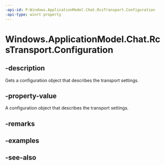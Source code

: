 ----api-id: P:Windows.ApplicationModel.Chat.RcsTransport.Configuration
-api-type: winrt property
---<!-- Property syntaxpublic Windows.ApplicationModel.Chat.RcsTransportConfiguration Configuration { get; }--># Windows.ApplicationModel.Chat.RcsTransport.Configuration## -descriptionGets a configuration object that describes the transport settings.## -property-valueA configuration object that describes the transport settings.## -remarks## -examples## -see-also